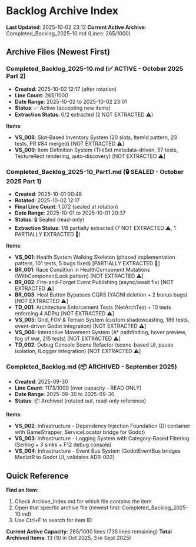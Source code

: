 # Backlog Archive Index

**Last Updated**: 2025-10-02 23:12
**Current Active Archive**: Completed_Backlog_2025-10.md (Lines: 265/1000)

## Archive Files (Newest First)

### Completed_Backlog_2025-10.md (✅ ACTIVE - October 2025 Part 2)
- **Created**: 2025-10-02 12:17 (after rotation)
- **Line Count**: 265/1000
- **Date Range**: 2025-10-02 to 2025-10-02 23:01
- **Status**: ✅ Active (accepting new items)
- **Extraction Status**: 0/2 extracted (2 NOT EXTRACTED ⚠️)

**Items**:
- **VS_008**: Slot-Based Inventory System (20 slots, ItemId pattern, 23 tests, PR #84 merged) [NOT EXTRACTED ⚠️]
- **VS_009**: Item Definition System (TileSet metadata-driven, 57 tests, TextureRect rendering, auto-discovery) [NOT EXTRACTED ⚠️]

### Completed_Backlog_2025-10_Part1.md (🔒 SEALED - October 2025 Part 1)
- **Created**: 2025-10-01 00:48
- **Rotated**: 2025-10-02 12:17
- **Final Line Count**: 1,072 (sealed at rotation)
- **Date Range**: 2025-10-01 to 2025-10-01 20:37
- **Status**: 🔒 Sealed (read-only)
- **Extraction Status**: 1/8 partially extracted (7 NOT EXTRACTED ⚠️, 1 PARTIALLY EXTRACTED 🔄)

**Items**:
- **VS_001**: Health System Walking Skeleton (phased implementation pattern, 101 tests, 5 bugs fixed) [PARTIALLY EXTRACTED 🔄]
- **BR_001**: Race Condition in HealthComponent Mutations (WithComponentLock pattern) [NOT EXTRACTED ⚠️]
- **BR_002**: Fire-and-Forget Event Publishing (async/await fix) [NOT EXTRACTED ⚠️]
- **BR_003**: Heal Button Bypasses CQRS (YAGNI deletion + 2 bonus bugs) [NOT EXTRACTED ⚠️]
- **TD_001**: Architecture Enforcement Tests (NetArchTest + 10 tests enforcing 4 ADRs) [NOT EXTRACTED ⚠️]
- **VS_005**: Grid, FOV & Terrain System (custom shadowcasting, 189 tests, event-driven Godot integration) [NOT EXTRACTED ⚠️]
- **VS_006**: Interactive Movement System (A* pathfinding, hover preview, fog of war, 215 tests) [NOT EXTRACTED ⚠️]
- **TD_002**: Debug Console Scene Refactor (scene-based UI, pause isolation, ILogger integration) [NOT EXTRACTED ⚠️]

### Completed_Backlog.md (📦 ARCHIVED - September 2025)
- **Created**: 2025-09-30
- **Line Count**: 1173/1000 (over capacity - READ ONLY)
- **Date Range**: 2025-09-30 to 2025-09-30
- **Status**: 📦 Archived (rotated out, read-only reference)

**Items**:
- **VS_002**: Infrastructure - Dependency Injection Foundation (DI container with GameStrapper, ServiceLocator bridge for Godot)
- **VS_003**: Infrastructure - Logging System with Category-Based Filtering (Serilog + 3 sinks + F12 debug console)
- **VS_004**: Infrastructure - Event Bus System (GodotEventBus bridges MediatR to Godot UI, validates ADR-002)

## Quick Reference

**Find an Item**:
1. Check Archive_Index.md for which file contains the item
2. Open that specific archive file (newest first: Completed_Backlog_2025-10.md)
3. Use Ctrl+F to search for item ID

**Current Active Capacity**: 265/1000 lines (735 lines remaining)
**Total Archived Items**: 13 (10 in Oct 2025, 3 in Sept 2025)